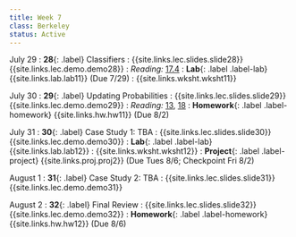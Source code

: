 ```yaml
---
title: Week 7
class: Berkeley
status: Active
---
```


July 29
: **28**{: .label} Classifiers
    : {{site.links.lec.slides.slide28}} {{site.links.lec.demo.demo28}}
: _Reading:_ [17.4](https://inferentialthinking.com/chapters/17/4/Implementing_the_Classifier.html)
: **Lab**{: .label .label-lab} {{site.links.lab.lab11}} (Due 7/29)
    : {{site.links.wksht.wksht11}}

July 30
: **29**{: .label} Updating Probabilities
    : {{site.links.lec.slides.slide29}} {{site.links.lec.demo.demo29}}
: _Reading:_ [13](https://inferentialthinking.com/chapters/13/Estimation.html), [18](https://inferentialthinking.com/chapters/18/Updating_Predictions.html)
: **Homework**{: .label .label-homework} {{site.links.hw.hw11}} (Due 8/2)

July 31
: **30**{: .label} Case Study 1: TBA
    : {{site.links.lec.slides.slide30}} {{site.links.lec.demo.demo30}}
: **Lab**{: .label .label-lab} {{site.links.lab.lab12}}
    : {{site.links.wksht.wksht12}}
: **Project**{: .label .label-project} {{site.links.proj.proj2}} (Due Tues 8/6; Checkpoint Fri 8/2)

August 1
: **31**{: .label} Case Study 2: TBA
    : {{site.links.lec.slides.slide31}} {{site.links.lec.demo.demo31}}

August 2
: **32**{: .label} Final Review
    : {{site.links.lec.slides.slide32}} {{site.links.lec.demo.demo32}}
: **Homework**{: .label .label-homework} {{site.links.hw.hw12}} (Due 8/6)
